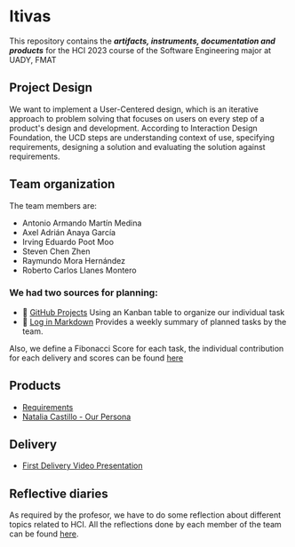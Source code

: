 # Itivas

This repository contains the **_artifacts, instruments, documentation and products_** for the HCI 2023 course of the Software Engineering major at UADY, FMAT

## Project Design

We want to implement a User-Centered design, which is an iterative approach to problem solving that focuses on users on every step of a product's design and development. According to Interaction Design Foundation, the UCD steps are understanding context of use, specifying requirements, designing a solution and evaluating the solution against requirements.

## Team organization

The team members are:

- Antonio Armando Martín Medina
- Axel Adrián Anaya García
- Irving Eduardo Poot Moo
- Steven Chen Zhen
- Raymundo Mora Hernández
- Roberto Carlos Llanes Montero

### We had two sources for planning:

- 📅 [GitHub Projects](https://github.com/users/MaddozS/projects/1/views/5) Using an Kanban table to organize our individual task
- 📅 [Log in Markdown](Planning/Planning.md) Provides a weekly summary of planned tasks by the team.

Also, we define a Fibonacci Score for each task, the individual contribution for each delivery and scores can be found [here](Planning/Metrics.md)

## Products

- [Requirements](Artifacts/Requirements.md)
- [Natalia Castillo - Our Persona](Artifacts/Persona%20Profile.pdf)

## Delivery

- [First Delivery Video Presentation](https://www.youtube.com/watch?v=l_xnPBCGPp4)

## Reflective diaries

As required by the profesor, we have to do some reflection about different topics related to HCI. All the reflections done by each member of the team can be found [here](https://github.com/MaddozS/hci-fmat/tree/main/Reflections/).
